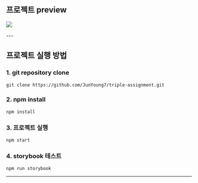 ## 프로젝트 preview

<p align "center">
<img src=https://user-images.githubusercontent.com/61405355/175761924-4af8630e-7fa0-4694-a99c-d8d6544cb6f3.mp4>
</p>
---

## 프로젝트 실행 방법

### 1. git repository clone
```
git clone https://github.com/JunYoung7/triple-assignment.git
```

### 2. npm install
```
npm install
```

### 3. 프로젝트 실행
```
npm start
```

### 4. storybook 테스트
```
npm run storybook
```
---


